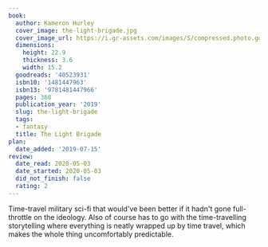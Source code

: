 ```yaml
---
book:
  author: Kameron Hurley
  cover_image: the-light-brigade.jpg
  cover_image_url: https://i.gr-assets.com/images/S/compressed.photo.goodreads.com/books/1537977912l/40523931._SX98_.jpg
  dimensions:
    height: 22.9
    thickness: 3.6
    width: 15.2
  goodreads: '40523931'
  isbn10: '1481447963'
  isbn13: '9781481447966'
  pages: 368
  publication_year: '2019'
  slug: the-light-brigade
  tags:
  - fantasy
  title: The Light Brigade
plan:
  date_added: '2019-07-15'
review:
  date_read: 2020-05-03
  date_started: 2020-05-03
  did_not_finish: false
  rating: 2
---
```


Time-travel military sci-fi that would've been better if it hadn't gone full-throttle on the ideology. Also of course has to go with the time-travelling storytelling where everything is neatly wrapped up by time travel, which makes the whole thing uncomfortably predictable.
